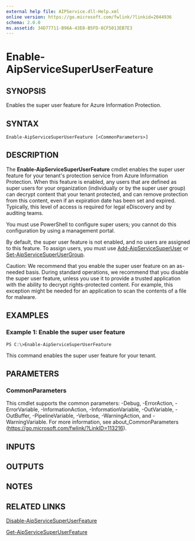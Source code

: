 ```yaml
---
external help file: AIPService.dll-Help.xml
online version: https://go.microsoft.com/fwlink/?linkid=2044936
schema: 2.0.0
ms.assetid: 34D77711-B96A-43E8-B5FD-8CF5013EB7E3
---
```


# Enable-AipServiceSuperUserFeature

## SYNOPSIS
Enables the super user feature for Azure Information Protection.

## SYNTAX

```
Enable-AipServiceSuperUserFeature [<CommonParameters>]
```

## DESCRIPTION
The **Enable-AipServiceSuperUserFeature** cmdlet enables the super user feature for your tenant's protection service from Azure Information Protection. When this feature is enabled, any users that are defined as super users for your organization (individually or by the super user group) can decrypt content that your tenant protected, and can remove protection from this content, even if an expiration date has been set and expired. Typically, this level of access is required for legal eDiscovery and by auditing teams. 

You must use PowerShell to configure super users; you cannot do this configuration by using a management portal.

By default, the super user feature is not enabled, and no users are assigned to this feature. To assign users, you must use [Add-AipServiceSuperUser](./Add-AipServiceSuperUser.md) or [Set-AipServiceSuperUserGroup](./Set-AipServiceSuperUserGroup.md).

Caution: We recommend that you enable the super user feature on an as-needed basis. During standard operations, we recommend that you disable the super user feature, unless you use it to provide a trusted application with the ability to decrypt rights-protected content. For example, this exception might be needed for an application to scan the contents of a file for malware.

## EXAMPLES

### Example 1: Enable the super user feature
```
PS C:\>Enable-AipServiceSuperUserFeature
```

This command enables the super user feature for your tenant.

## PARAMETERS

### CommonParameters
This cmdlet supports the common parameters: -Debug, -ErrorAction, -ErrorVariable, -InformationAction, -InformationVariable, -OutVariable, -OutBuffer, -PipelineVariable, -Verbose, -WarningAction, and -WarningVariable. For more information, see about_CommonParameters (https://go.microsoft.com/fwlink/?LinkID=113216).

## INPUTS

## OUTPUTS

## NOTES

## RELATED LINKS

[Disable-AipServiceSuperUserFeature](./Disable-AipServiceSuperUserFeature.md)

[Get-AipServiceSuperUserFeature](./Get-AipServiceSuperUserFeature.md)
